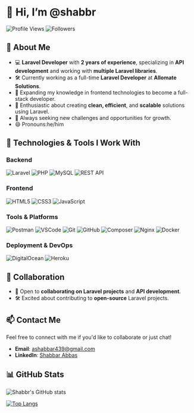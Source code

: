 # 👋 Hi, I’m @shabbr

![Profile Views](https://komarev.com/ghpvc/?username=shabbr&color=blue) ![Followers](https://img.shields.io/github/followers/shabbr?style=social)

## 👀 About Me
- 💻 **Laravel Developer** with **2 years of experience**, specializing in **API development** and working with **multiple Laravel libraries**.
- 🛠️ Currently working as a full-time **Laravel Developer** at **Allomate Solutions**.
- 🌱 Expanding my knowledge in frontend technologies to become a full-stack developer.
- 🚀 Enthusiastic about creating **clean, efficient**, and **scalable** solutions using Laravel.
- 🎯 Always seeking new challenges and opportunities for growth.
- 😄 Pronouns:he/him

## 🔧 Technologies & Tools I Work With
### Backend
![Laravel](https://img.shields.io/badge/Laravel-F05340?style=for-the-badge&logo=laravel&logoColor=white)
![PHP](https://img.shields.io/badge/PHP-777BB4?style=for-the-badge&logo=php&logoColor=white)
![MySQL](https://img.shields.io/badge/MySQL-4479A1?style=for-the-badge&logo=mysql&logoColor=white)
![REST API](https://img.shields.io/badge/REST-02569B?style=for-the-badge&logo=rest&logoColor=white)

### Frontend
![HTML5](https://img.shields.io/badge/HTML5-E34F26?style=for-the-badge&logo=html5&logoColor=white)
![CSS3](https://img.shields.io/badge/CSS3-1572B6?style=for-the-badge&logo=css3&logoColor=white)
![JavaScript](https://img.shields.io/badge/JavaScript-F7DF1E?style=for-the-badge&logo=javascript&logoColor=black)

### Tools & Platforms
![Postman](https://img.shields.io/badge/Postman-FF6C37?style=for-the-badge&logo=postman&logoColor=white)
![VSCode](https://img.shields.io/badge/VSCode-007ACC?style=for-the-badge&logo=visual-studio-code&logoColor=white)
![Git](https://img.shields.io/badge/Git-F05032?style=for-the-badge&logo=git&logoColor=white)
![GitHub](https://img.shields.io/badge/GitHub-181717?style=for-the-badge&logo=github&logoColor=white)
![Composer](https://img.shields.io/badge/Composer-885630?style=for-the-badge&logo=composer&logoColor=white)
![Nginx](https://img.shields.io/badge/Nginx-269539?style=for-the-badge&logo=nginx&logoColor=white)
![Docker](https://img.shields.io/badge/Docker-2496ED?style=for-the-badge&logo=docker&logoColor=white)

### Deployment & DevOps
![DigitalOcean](https://img.shields.io/badge/DigitalOcean-0080FF?style=for-the-badge&logo=digitalocean&logoColor=white)
![Heroku](https://img.shields.io/badge/Heroku-430098?style=for-the-badge&logo=heroku&logoColor=white)

## 💞️ Collaboration
- 🤝 Open to **collaborating on Laravel projects** and **API development**.
- 🛠️ Excited about contributing to **open-source** Laravel projects.

## 📫 Contact Me
Feel free to connect with me if you'd like to collaborate or just chat!
- **Email**: [ashabbar439@gmail.com](mailto:ashabbar439@gmail.com)
- **LinkedIn**: [Shabbar Abbas](https://www.linkedin.com/in/shabbar-abbas-669689214?utm_source=share&utm_campaign=share_via&utm_content=profile&utm_medium=android_app)


## 📊 GitHub Stats

![Shabbr's GitHub stats](https://github-readme-stats.vercel.app/api?username=shabbr&show_icons=true&theme=radical)

[![Top Langs](https://github-readme-stats.vercel.app/api/top-langs/?username=shabbr&layout=compact)](https://github.com/anuraghazra/github-readme-stats)
